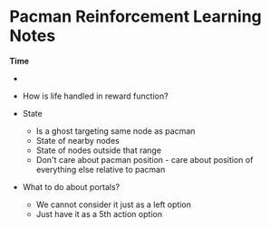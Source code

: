 # Pacman Reinforcement Learning Notes

**Time**

- 





- How is life handled in reward function?



- State
  - Is a ghost targeting same node as pacman
  - State of nearby nodes
  - State of nodes outside that range
  - Don't care about pacman position - care about position of everything else relative to pacman
- What to do about portals?
  - We cannot consider it just as a left option
  - Just have it as a 5th action option